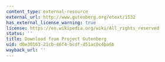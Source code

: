 ```yaml
---
content_type: external-resource
external_url: http://www.gutenberg.org/etext/1532
has_external_license_warning: true
license: https://en.wikipedia.org/wiki/All_rights_reserved
status: ''
title: Download from Project Gutenberg
uid: d0e30163-21cb-46f4-bcdf-d51ac0c4ba6b
wayback_url: ''
---
```

